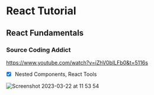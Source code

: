 # React Tutorial

## React Fundamentals

### Source Coding Addict 

https://www.youtube.com/watch?v=iZhV0bILFb0&t=5116s



- [x] Nested Components, React Tools

![Screenshot 2023-03-22 at 11 53 54](https://user-images.githubusercontent.com/125808990/226897808-a9197792-b3f7-405f-8f62-5c0e12c38119.png)
